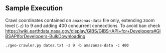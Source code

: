 ## Sample Execution

Crawl coordinates contained on `amazonas-data` file only, extending zoom level (`-z`) to 9 and adding 400 concurrent conecctions.  To avoid ban check https://wiki.earthdata.nasa.gov/display/GIBS/GIBS+API+for+Developers#GIBSAPIforDevelopers-BulkDownloading

```
./geo-crawler.py dates.txt -z 9 -b amazonas-data -c 400
```